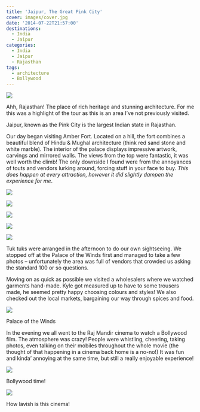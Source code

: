 ```yaml
---
title: 'Jaipur, The Great Pink City'
cover: images/cover.jpg
date: '2014-07-22T21:57:00'
destinations:
  - India
  - Jaipur
categories:
  - India
  - Jaipur
  - Rajasthan
tags:
  - architecture
  - Bollywood
---
```

![](images/DSC00408.jpg)

Ahh, Rajasthan! The place of rich heritage and stunning architecture. For me this was a highlight of the tour as this is an area I’ve not previously visited.

Jaipur, known as the Pink City is the largest Indian state in Rajasthan.

Our day began visiting Amber Fort. Located on a hill, the fort combines a beautiful blend of Hindu & Mughal architecture (think red sand stone and white marble). The interior of the palace displays impressive artwork, carvings and mirrored walls. The views from the top were fantastic, it was well worth the climb! The only downside I found were from the annoyances of touts and vendors lurking around, forcing stuff in your face to buy. _This does happen at every attraction, however it did slightly dampen the experience for me_.

![](images/16768246571_80ffaf94ed_k_d.jpg)

![](images/IMG_3891.jpg)

![](images/PANO_20140723_113147.jpg)

![](images/16768378022_0ef1ea560e_k_d.jpg)

![](images/IMG_3903.jpg)

Tuk tuks were arranged in the afternoon to do our own sightseeing. We stopped off at the Palace of the Winds first and managed to take a few photos – unfortunately the area was full of vendors that crowded us asking the standard 100 or so questions.

Moving on as quick as possible we visited a wholesalers where we watched garments hand-made. Kyle got measured up to have to some trousers made, he seemed pretty happy choosing colours and styles! We also checked out the local markets, bargaining our way through spices and food.

![](images/palace.jpg)

Palace of the Winds

In the evening we all went to the Raj Mandir cinema to watch a Bollywood film. The atmosphere was crazy! People were whistling, cheering, taking photos, even talking on their mobiles throughout the whole movie (the thought of that happening in a cinema back home is a no-no!) It was fun and kinda’ annoying at the same time, but still a really enjoyable experience!

![](images/IMG_20140722_210827.jpg)

Bollywood time!

![](images/PANO_20140722_194219.jpg)

How lavish is this cinema!
